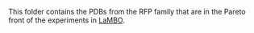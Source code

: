 This folder contains the PDBs from the RFP family that are in the Pareto front of the experiments in [LaMBO]().

